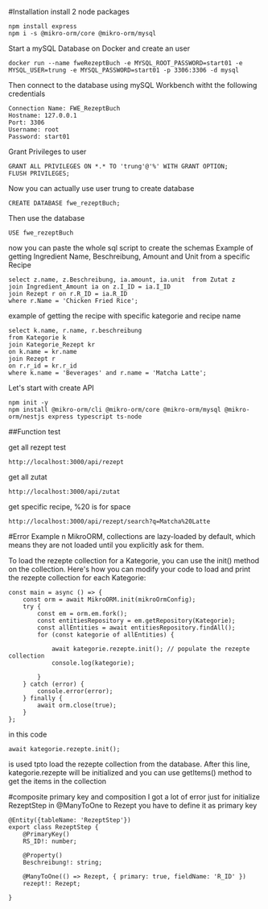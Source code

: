 #Installation
install 2 node packages
```
npm install express
npm i -s @mikro-orm/core @mikro-orm/mysql
```

Start a mySQL Database on Docker and create an user
```
docker run --name fweRezeptBuch -e MYSQL_ROOT_PASSWORD=start01 -e MYSQL_USER=trung -e MYSQL_PASSWORD=start01 -p 3306:3306 -d mysql

```

Then connect to the database using mySQL Workbench witht the following credentials 
```
Connection Name: FWE_RezeptBuch
Hostname: 127.0.0.1
Port: 3306
Username: root
Password: start01
```

Grant Privileges to user
```
GRANT ALL PRIVILEGES ON *.* TO 'trung'@'%' WITH GRANT OPTION;
FLUSH PRIVILEGES;
```
Now you can actually use user trung to create database
```
CREATE DATABASE fwe_rezeptBuch;
```

Then use the database
```
USE fwe_rezeptBuch
```

now you can paste the whole sql script to create the schemas
Example of getting Ingredient Name, Beschreibung, Amount and Unit from a specific Recipe
```
select z.name, z.Beschreibung, ia.amount, ia.unit  from Zutat z 
join Ingredient_Amount ia on z.I_ID = ia.I_ID 
join Rezept r on r.R_ID = ia.R_ID
where r.Name = 'Chicken Fried Rice';
```

example of getting the recipe with specific kategorie and recipe name
```
select k.name, r.name, r.beschreibung 
from Kategorie k
join Kategorie_Rezept kr
on k.name = kr.name
join Rezept r 
on r.r_id = kr.r_id
where k.name = 'Beverages' and r.name = 'Matcha Latte';
```


Let's start with create API
```
npm init -y
npm install @mikro-orm/cli @mikro-orm/core @mikro-orm/mysql @mikro-orm/nestjs express typescript ts-node
```


##Function test 

get all rezept test
```
http://localhost:3000/api/rezept
```

get all zutat

```
http://localhost:3000/api/zutat
```

get specific recipe, %20 is for space
```
http://localhost:3000/api/rezept/search?q=Matcha%20Latte
```







#Error Example
n MikroORM, collections are lazy-loaded by default, which means they are not loaded until you explicitly ask for them.

To load the rezepte collection for a Kategorie, you can use the init() method on the collection. Here's how you can modify your code to load and print the rezepte collection for each Kategorie:
```
const main = async () => {
    const orm = await MikroORM.init(mikroOrmConfig);
    try {
        const em = orm.em.fork();
        const entitiesRepository = em.getRepository(Kategorie);
        const allEntities = await entitiesRepository.findAll();
        for (const kategorie of allEntities) {
            
            await kategorie.rezepte.init(); // populate the rezepte collection
            console.log(kategorie);
            
        }
    } catch (error) {
        console.error(error);
    } finally {
        await orm.close(true);
    }
};
```
in this code 
```
await kategorie.rezepte.init();
```
is used tpto load the rezepte collection from the database. After this line, kategorie.rezepte will be initialized and you can use getItems() method to get the items in the collection


#composite primary key and composition
I got a lot of error just for initialize RezeptStep 
in @ManyToOne to Rezept you have to define it as primary key
```
@Entity({tableName: 'RezeptStep'})
export class RezeptStep {
    @PrimaryKey()
    RS_ID!: number;

    @Property()
    Beschreibung!: string;

    @ManyToOne(() => Rezept, { primary: true, fieldName: 'R_ID' })
    rezept!: Rezept;

}
```